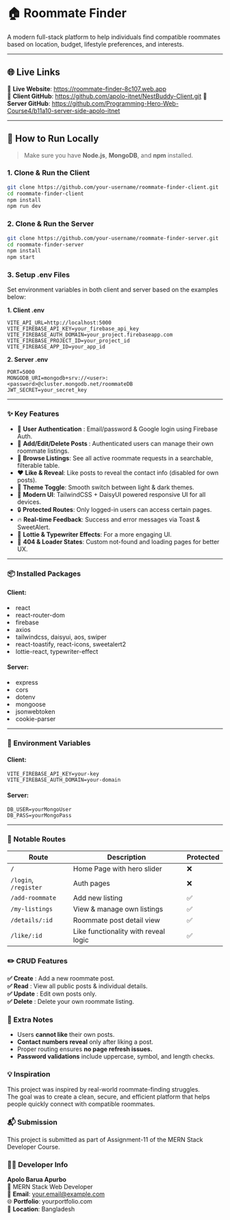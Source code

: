 # 🏠 Roommate Finder

A modern full-stack platform to help individuals find compatible roommates based on location, budget, lifestyle preferences, and interests.

---

## 🌐 Live Links

🔗 **Live Website**: https://roommate-finder-8c107.web.app  
🔗 **Client GitHub**: https://github.com/apolo-itnet/NestBuddy-Client.git
🔗 **Server GitHub**: https://github.com/Programming-Hero-Web-Course4/b11a10-server-side-apolo-itnet

---

## 🧪 How to Run Locally

> Make sure you have **Node.js**, **MongoDB**, and **npm** installed.

### 1. Clone & Run the Client

```bash
git clone https://github.com/your-username/roommate-finder-client.git
cd roommate-finder-client
npm install
npm run dev
```


### 2. Clone & Run the Server


```bash
git clone https://github.com/your-username/roommate-finder-server.git
cd roommate-finder-server
npm install
npm start
```

### 3. Setup .env Files
Set environment variables in both client and server based on the examples below:

**1. Client .env**
```
VITE_API_URL=http://localhost:5000
VITE_FIREBASE_API_KEY=your_firebase_api_key
VITE_FIREBASE_AUTH_DOMAIN=your_project.firebaseapp.com
VITE_FIREBASE_PROJECT_ID=your_project_id
VITE_FIREBASE_APP_ID=your_app_id
```
**2. Server .env**
```
PORT=5000
MONGODB_URI=mongodb+srv://<user>:<password>@cluster.mongodb.net/roommateDB
JWT_SECRET=your_secret_key
```

--- 
<b> </b>
### ✨ Key Features
- 🔐 <b>User Authentication</b> : Email/password & Google login using Firebase Auth.
- 📝 <b>Add/Edit/Delete Posts </b>: Authenticated users can manage their own roommate listings.
- 📄 <b> Browse Listings</b>: See all active roommate requests in a searchable, filterable table.
- ❤️ <b> Like & Reveal</b>: Like posts to reveal the contact info (disabled for own posts).
- 🌙 <b> Theme Toggle</b>: Smooth switch between light & dark themes.
- 🎨 <b> Modern UI</b>: TailwindCSS + DaisyUI powered responsive UI for all devices.
- 🔒 <b> Protected Routes</b>: Only logged-in users can access certain pages.
- 🔥 <b> Real-time Feedback</b>: Success and error messages via Toast & SweetAlert.
- 💬 <b> Lottie & Typewriter Effects</b>: For a more engaging UI.
- 🧭 <b> 404 & Loader States</b>: Custom not-found and loading pages for better UX.

---
### 📦 Installed Packages
<h4>Client: </h4>  
<li> react</li>
<li>react-router-dom </li>
<li>firebase </li>
<li> axios</li>
<li>tailwindcss, daisyui, aos, swiper </li>
<li>react-toastify, react-icons, sweetalert2 </li>
<li>lottie-react, typewriter-effect </li>

<h4>Server: </h4>  
<li> express</li>
<li>cors </li>
<li>dotenv </li>
<li>mongoose </li>
<li> jsonwebtoken</li>
<li> cookie-parser</li>

---
### 🔐 Environment Variables
**<h4>Client:</h4>**

```
VITE_FIREBASE_API_KEY=your-key
VITE_FIREBASE_AUTH_DOMAIN=your-domain
```
**<h4>Server:</h4>**

```
DB_USER=yourMongoUser
DB_PASS=yourMongoPass
```
---
### 🚀 Notable Routes
| Route                 | Description                          | Protected |
| --------------------- | ------------------------------------ | --------- |
| `/`                   | Home Page with hero slider           | ❌         |
| `/login`, `/register` | Auth pages                           | ❌         |
| `/add-roommate`       | Add new listing                      | ✅         |
| `/my-listings`        | View & manage own listings           | ✅         |
| `/details/:id`        | Roommate post detail view            | ✅         |
| `/like/:id`           | Like functionality with reveal logic | ✅         |


### ✏️ CRUD Features
**✅ Create** : Add a new roommate post. <br>
**✅ Read** : View all public posts & individual details. <br>
**✅ Update** : Edit own posts only. <br>
**✅ Delete** : Delete your own roommate listing. <br>

### 📝 Extra Notes
- Users **cannot like** their own posts. <br>
- **Contact numbers reveal** only after liking a post. <br>
- Proper routing ensures **no page refresh issues.** <br>
- **Password validations** include uppercase, symbol, and length checks. <br>

### 💡 Inspiration
This project was inspired by real-world roommate-finding struggles. <br> 
The goal was to create a clean, secure, and efficient platform that helps people quickly connect with compatible roommates.

### 📬 Submission
This project is submitted as part of Assignment-11 of the MERN Stack Developer Course.

### 👨‍💻 Developer Info
**Apolo Barua Apurbo**   <br> 
💼 MERN Stack Web Developer  <br> 
📧 **Email**: your.email@example.com  <br> 
🌐 **Portfolio**: yourportfolio.com  <br> 
📍 **Location**: Bangladesh  <br> 


